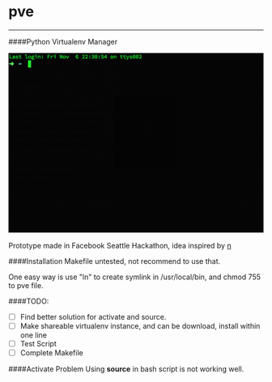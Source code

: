 # pve
---
####Python Virtualenv Manager

![](pve.gif)

Prototype made in Facebook Seattle Hackathon, idea inspired by [n](https://github.com/tj/n)

####Installation
Makefile untested, not recommend to use that.

One easy way is use "ln" to create symlink in /usr/local/bin, and chmod 755 to pve file.

####TODO:
- [ ] Find better solution for activate and source.
- [ ] Make shareable virtualenv instance, and can be download, install within one line
- [ ] Test Script
- [ ] Complete Makefile

####Activate Problem
Using __source__ in bash script is not working well.